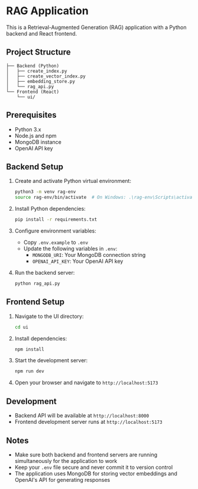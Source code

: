 # RAG Application

This is a Retrieval-Augmented Generation (RAG) application with a Python backend and React frontend.

## Project Structure

```
├── Backend (Python)
│   ├── create_index.py
│   ├── create_vector_index.py
│   ├── embedding_store.py
│   └── rag_api.py
└── Frontend (React)
    └── ui/
```

## Prerequisites

- Python 3.x
- Node.js and npm
- MongoDB instance
- OpenAI API key

## Backend Setup

1. Create and activate Python virtual environment:
   ```bash
   python3 -m venv rag-env
   source rag-env/bin/activate  # On Windows: .\rag-env\Scripts\activate
   ```

2. Install Python dependencies:
   ```bash
   pip install -r requirements.txt
   ```

3. Configure environment variables:
   - Copy `.env.example` to `.env`
   - Update the following variables in `.env`:
     - `MONGODB_URI`: Your MongoDB connection string
     - `OPENAI_API_KEY`: Your OpenAI API key

4. Run the backend server:
   ```bash
   python rag_api.py
   ```

## Frontend Setup

1. Navigate to the UI directory:
   ```bash
   cd ui
   ```

2. Install dependencies:
   ```bash
   npm install
   ```

3. Start the development server:
   ```bash
   npm run dev
   ```

4. Open your browser and navigate to `http://localhost:5173`

## Development

- Backend API will be available at `http://localhost:8000`
- Frontend development server runs at `http://localhost:5173`

## Notes

- Make sure both backend and frontend servers are running simultaneously for the application to work
- Keep your `.env` file secure and never commit it to version control
- The application uses MongoDB for storing vector embeddings and OpenAI's API for generating responses